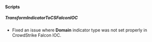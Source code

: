 
#### Scripts
##### TransformIndicatorToCSFalconIOC
- Fixed an issue where **Domain** indicator type was not set properly in CrowdStrike Falcon IOC.
